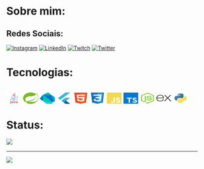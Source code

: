 # Sobre mim:


## Redes Sociais:
[![Instagram](https://img.shields.io/badge/Instagram-%23E4405F.svg?logo=Instagram&logoColor=white)](https://instagram.com/FabiioRK) 
[![LinkedIn](https://img.shields.io/badge/LinkedIn-%230077B5.svg?logo=linkedin&logoColor=white)](https://linkedin.com/in/FabiioRK) 
[![Twitch](https://img.shields.io/badge/Twitch-%239146FF.svg?logo=Twitch&logoColor=white)](https://twitch.tv/FabiioRK) 
[![Twitter](https://img.shields.io/badge/Twitter-%231DA1F2.svg?logo=Twitter&logoColor=white)](https://twitter.com/FabiioRK) 

# Tecnologias:
<div style="display: inline_block"><br>
<img align="center" alt="Java" height="30" width="40" src="https://raw.githubusercontent.com/devicons/devicon/master/icons/java/java-original-wordmark.svg">
<img align="center" alt="Spring" height="30" width="40" src="https://raw.githubusercontent.com/devicons/devicon/master/icons/spring/spring-original.svg">
<img align="center" alt="Dart" height="30" width="40" src="https://raw.githubusercontent.com/devicons/devicon/master/icons/dart/dart-original.svg">
<img align="center" alt="Flutter" height="30" width="40" src="https://raw.githubusercontent.com/devicons/devicon/master/icons/flutter/flutter-original.svg">
<img align="center" alt="HTML" height="30" width="40" src="https://raw.githubusercontent.com/devicons/devicon/master/icons/html5/html5-original.svg">
<img align="center" alt="CSS" height="30" width="40" src="https://raw.githubusercontent.com/devicons/devicon/master/icons/css3/css3-original.svg">
<img align="center" alt="Js" height="30" width="40" src="https://raw.githubusercontent.com/devicons/devicon/master/icons/javascript/javascript-plain.svg">
<img align="center" alt="TypeScript" height="30" width="40" src="https://raw.githubusercontent.com/devicons/devicon/master/icons/typescript/typescript-original.svg">
<img align="center" alt="NodeJs" height="30" width="40" src="https://raw.githubusercontent.com/devicons/devicon/master/icons/nodejs/nodejs-original.svg">
<img align="center" alt="Express" height="30" width="40" src="https://raw.githubusercontent.com/devicons/devicon/master/icons/express/express-original.svg">
<img align="center" alt="Python" height="30" width="40" src="https://raw.githubusercontent.com/devicons/devicon/master/icons/python/python-original.svg">
</div>

# Status:
![](https://github-readme-streak-stats.herokuapp.com/?user=FabiioRK&theme=dark&hide_border=true)<br/>

---
[![](https://visitcount.itsvg.in/api?id=FabiioRK&icon=8&color=12)](https://visitcount.itsvg.in)

